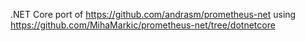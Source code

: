 .NET Core port of https://github.com/andrasm/prometheus-net using https://github.com/MihaMarkic/prometheus-net/tree/dotnetcore
